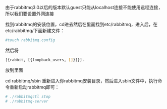 由于rabbitmq3.0以后的版本默认guest只能从localhost连接不能使用远程连接，所以我们要设置外网连接

找到rabbitmq的安装位置，cd进去然后在里面找到etc/rabbitmq，进入后，在etc/rabbitmq/下面新建文件：

```bash
#touch rabbitmq.config
```

然后将

```bash
[{rabbit, [{loopback_users, []}]}].
```



放到里面

cd rabbitmq/sbin 重新进入你rabbitmq安装目录，然后进入sbin文件中，执行命令重新启动rabbitmq即可：

```bash
# ./rabbitmqctl stop
# ./rabbitmq-server
```







